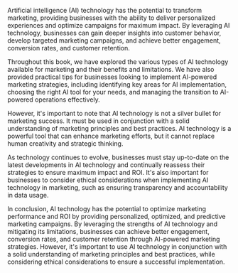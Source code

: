 
Artificial intelligence (AI) technology has the potential to transform marketing, providing businesses with the ability to deliver personalized experiences and optimize campaigns for maximum impact. By leveraging AI technology, businesses can gain deeper insights into customer behavior, develop targeted marketing campaigns, and achieve better engagement, conversion rates, and customer retention.

Throughout this book, we have explored the various types of AI technology available for marketing and their benefits and limitations. We have also provided practical tips for businesses looking to implement AI-powered marketing strategies, including identifying key areas for AI implementation, choosing the right AI tool for your needs, and managing the transition to AI-powered operations effectively.

However, it's important to note that AI technology is not a silver bullet for marketing success. It must be used in conjunction with a solid understanding of marketing principles and best practices. AI technology is a powerful tool that can enhance marketing efforts, but it cannot replace human creativity and strategic thinking.

As technology continues to evolve, businesses must stay up-to-date on the latest developments in AI technology and continually reassess their strategies to ensure maximum impact and ROI. It's also important for businesses to consider ethical considerations when implementing AI technology in marketing, such as ensuring transparency and accountability in data usage.

In conclusion, AI technology has the potential to optimize marketing performance and ROI by providing personalized, optimized, and predictive marketing campaigns. By leveraging the strengths of AI technology and mitigating its limitations, businesses can achieve better engagement, conversion rates, and customer retention through AI-powered marketing strategies. However, it's important to use AI technology in conjunction with a solid understanding of marketing principles and best practices, while considering ethical considerations to ensure a successful implementation.

